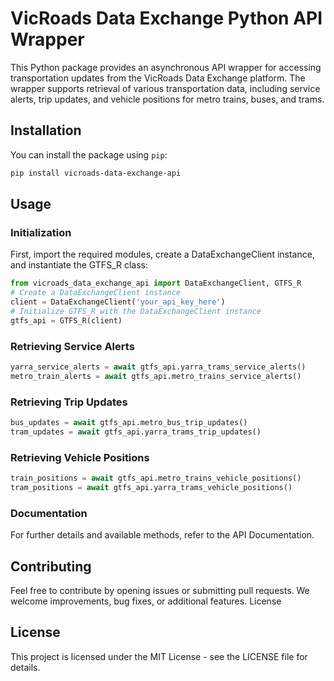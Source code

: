 # VicRoads Data Exchange Python API Wrapper

This Python package provides an asynchronous API wrapper for accessing transportation updates from the VicRoads Data Exchange platform. The wrapper supports retrieval of various transportation data, including service alerts, trip updates, and vehicle positions for metro trains, buses, and trams.

## Installation

You can install the package using `pip`:

```bash
pip install vicroads-data-exchange-api
```

## Usage
### Initialization

First, import the required modules, create a DataExchangeClient instance, and instantiate the GTFS_R class:

```python
from vicroads_data_exchange_api import DataExchangeClient, GTFS_R
# Create a DataExchangeClient instance
client = DataExchangeClient('your_api_key_here')
# Initialize GTFS_R with the DataExchangeClient instance
gtfs_api = GTFS_R(client)
```


### Retrieving Service Alerts


```python
yarra_service_alerts = await gtfs_api.yarra_trams_service_alerts()
metro_train_alerts = await gtfs_api.metro_trains_service_alerts()
```


### Retrieving Trip Updates

```python
bus_updates = await gtfs_api.metro_bus_trip_updates()
tram_updates = await gtfs_api.yarra_trams_trip_updates()
```

### Retrieving Vehicle Positions


```python
train_positions = await gtfs_api.metro_trains_vehicle_positions()
tram_positions = await gtfs_api.yarra_trams_vehicle_positions()
```


### Documentation

For further details and available methods, refer to the API Documentation.

## Contributing

Feel free to contribute by opening issues or submitting pull requests. We welcome improvements, bug fixes, or additional features.
License

## License

This project is licensed under the MIT License - see the LICENSE file for details.